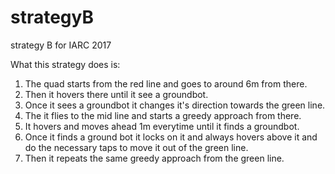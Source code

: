 # strategyB
strategy B for IARC 2017

What this strategy does is:

1) The quad starts from the red line and goes to around 6m from there.
2) Then it hovers there until it see a groundbot.
3) Once it sees a groundbot it changes it's direction towards the green line.
4) The it flies to the mid line and starts a greedy approach from there.
5) It hovers and moves ahead 1m everytime until it finds a groundbot.
6) Once it finds a ground bot it locks on it and always hovers above it and do the necessary taps to move it out of the green line.
7) Then it repeats the same greedy approach from the green line.
